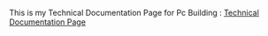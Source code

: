 This is my Technical Documentation Page for Pc Building :
[Technical Documentation Page ](https://faunon.github.io/Technical-Documentation-Page/)
